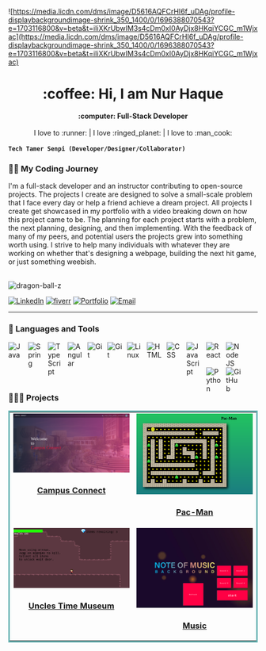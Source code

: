 ![https://media.licdn.com/dms/image/D5616AQFCrHI6f_uDAg/profile-displaybackgroundimage-shrink_350_1400/0/1696388070543?e=1703116800&v=beta&t=iIiXKrUbwIM3s4cDm0xI0AyDjx8HKqiYCGC_m1Wjxac](https://media.licdn.com/dms/image/D5616AQFCrHI6f_uDAg/profile-displaybackgroundimage-shrink_350_1400/0/1696388070543?e=1703116800&v=beta&t=iIiXKrUbwIM3s4cDm0xI0AyDjx8HKqiYCGC_m1Wjxac)
   <h1 align="center"> :coffee: Hi, I am Nur Haque </h1>
   <p align="center">
 <strong> :computer: Full-Stack Developer</strong> <br /><br />
I love to :runner: | I love :ringed_planet: | I love to :man_cook:
</p>

**`Tech Tamer Senpi (Developer/Designer/Collaborator)`**


   <summary><h3>👨‍💻 My Coding Journey</h3></summary>
  I'm a full-stack developer and an instructor contributing to open-source projects. The projects I create are designed to solve a small-scale problem that I face every day or help a friend achieve a dream project. All projects I create get showcased in my portfolio with a video breaking down on how this project came to be. The planning for each project starts with a problem, the next planning, designing, and then implementing. With the feedback of many of my peers, and potential users the projects grew into something worth using. I strive to help many individuals with whatever they are working on whether that's designing a webpage, building the next hit game, or just something weebish. 
  <br />
   <br />
   
![dragon-ball-z](https://github.com/nh124/nh124/assets/61254430/08227b60-df38-44bf-a611-dc6d9e22722c)

<p alighn="left">
   <a href="https://www.linkedin.com/in/nur-haque/">
         <img alt="LinkedIn" title="LinkedIn" src="https://img.shields.io/badge/-Follow_me_on_LinkedIn-0077b5?style=for-the-badge&logo=linkedIn&logoColor=white"/></a>  
      <a href="https://www.fiverr.com/infinity3476/create-a-five-page-portfolio-site-in-one-week">
         <img alt="fiverr" title="fiverr" src="https://img.shields.io/badge/-Check_out_my_work_of_Fiverr-00B22D?style=for-the-badge&logo=fiverr&logoColor=white"/></a>  
      <a href="https://nh124.github.io/Portfolio/">
         <img alt="Portfolio" title="Portfolio" src="https://custom-icon-badges.demolab.com/badge/-Portfolio-040d1b?style=for-the-badge&logo=person&logoColor=white"/></a> 
   <a href="mailto:nur.haque99@gmail.com">
         <img alt="Email" title="Email" src="https://custom-icon-badges.demolab.com/badge/-Email_Me-red?style=for-the-badge&logo=mail&logoColor=white"/></a> 
</>

---

### 🧰 Languages and Tools

<img align="left" alt="Java" width="30px" style="padding-right:10px;" src="https://cdn.jsdelivr.net/gh/devicons/devicon/icons/java/java-original.svg"/>
<img align="left" alt="Spring" width="30px" style="padding-right:10px;" src="https://cdn.jsdelivr.net/gh/devicons/devicon/icons/spring/spring-original.svg" />
<img align="left" alt="TypeScript" width="30px" style="padding-right:10px;" src="https://cdn.jsdelivr.net/gh/devicons/devicon/icons/typescript/typescript-plain.svg" />
<img align="left" alt="Angular" width="30px" style="padding-right:10px;" src="https://cdn.jsdelivr.net/gh/devicons/devicon/icons/amazonwebservices/amazonwebservices-original.svg" /> 
<img align="left" alt="Git" width="30px" style="padding-right:10px;" src="https://cdn.jsdelivr.net/gh/devicons/devicon/icons/git/git-original.svg" />
<img align="left" alt="Git" width="30px" style="padding-right:10px;" src="https://cdn.jsdelivr.net/gh/devicons/devicon/icons/mysql/mysql-original.svg" />

<img align="left" alt="Linux" width="30px" style="padding-right:10px;" src="https://cdn.jsdelivr.net/gh/devicons/devicon/icons/linux/linux-original.svg" />
<img align="left" alt="HTML" width="30px" style="padding-right:10px;" src="https://cdn.jsdelivr.net/gh/devicons/devicon/icons/html5/html5-plain.svg" />
<img align="left" alt="CSS" width="30px" style="padding-right:10px;" src="https://cdn.jsdelivr.net/gh/devicons/devicon/icons/css3/css3-plain.svg" />
<img align="left" alt="JavaScript" width="30px" style="padding-right:10px;" src="https://cdn.jsdelivr.net/gh/devicons/devicon/icons/javascript/javascript-plain.svg" />
<img align="left" alt="React" width="30px" style="padding-right:10px;" src="https://cdn.jsdelivr.net/gh/devicons/devicon/icons/react/react-original.svg" />
<img align="left" alt="NodeJS" width="30px" style="padding-right:10px;" src="https://cdn.jsdelivr.net/gh/devicons/devicon/icons/nodejs/nodejs-original.svg" />
<img align="left" alt="Python" width="30px" style="padding-right:10px;" src="https://cdn.jsdelivr.net/gh/devicons/devicon/icons/python/python-plain.svg" />
<img align="left" alt="GitHub" width="30px" style="padding-right:10px;" src="https://cdn.jsdelivr.net/gh/devicons/devicon/icons/github/github-original.svg" />
<br />
<br />

### 👩🏻‍💻 Projects

<table bordercolor="#66b2b2">
  
  <tr>
    <td width="50%" valign="top">
        <a target="_blank" href="http://universityconnect.s3-website-us-east-1.amazonaws.com/">
            <img src="https://raw.githubusercontent.com/nh124/Portfolio/master/src/Assets/CampusProject.jpg" width="100%" alt="OCDetour App"/>
         <h3 align="center">Campus Connect</h3>
        </a>    
</td>
<td width="50%" valign="top">
        <a target="_blank" href="https://nh124.github.io/PacMan/">
            <img src="https://raw.githubusercontent.com/nh124/Portfolio/master/src/Assets/PacMan.png" width="100%" alt="Pac-Man"/>
         <h3 align="center">Pac-Man</h3>
        </a>    
<tr>
   </td>
   <td width="50%" valign="top">
           <a target="_blank" href="https://ttoth1.github.io/time_museum_clone/">
               <img src="https://raw.githubusercontent.com/nh124/Portfolio/master/src/Assets/UnclesTimeMuseum.png" width="100%" alt="OCDetour App"/>
            <h3 align="center">Uncles Time Museum</h3>
           </a>    
   </td>
   <td width="50%" valign="top">
           <a target="_blank" href="">
               <img src="https://raw.githubusercontent.com/nh124/Portfolio/master/src/Assets/Music.png" width="100%" alt="OCDetour App"/>
              <br />
            <h3 align="center">Music</h3>
           </a>    
   </td>
</table>

